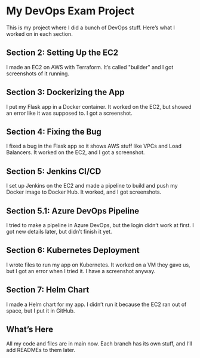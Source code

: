 # My DevOps Exam Project

This is my project where I did a bunch of DevOps stuff. Here’s what I worked on in each section.

## Section 2: Setting Up the EC2
I made an EC2 on AWS with Terraform. It’s called "builder" and I got screenshots of it running.

## Section 3: Dockerizing the App
I put my Flask app in a Docker container. It worked on the EC2, but showed an error like it was supposed to. I got a screenshot.

## Section 4: Fixing the Bug
I fixed a bug in the Flask app so it shows AWS stuff like VPCs and Load Balancers. It worked on the EC2, and I got a screenshot.

## Section 5: Jenkins CI/CD
I set up Jenkins on the EC2 and made a pipeline to build and push my Docker image to Docker Hub. It worked, and I got screenshots.

## Section 5.1: Azure DevOps Pipeline
I tried to make a pipeline in Azure DevOps, but the login didn’t work at first. I got new details later, but didn’t finish it yet.

## Section 6: Kubernetes Deployment
I wrote files to run my app on Kubernetes. It worked on a VM they gave us, but I got an error when I tried it. I have a screenshot anyway.

## Section 7: Helm Chart
I made a Helm chart for my app. I didn’t run it because the EC2 ran out of space, but I put it in GitHub.

## What’s Here
All my code and files are in main now. Each branch has its own stuff, and I’ll add READMEs to them later.

